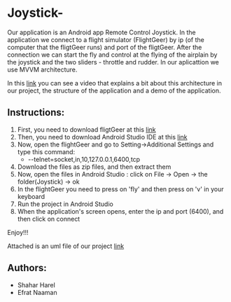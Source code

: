 # Joystick-

Our application is an Android app Remote Control Joystick.
In the application we connect to a flight simulator (FlightGeer) by ip (of the computer that the fligtGeer runs) and port of the fligtGeer.
After the connection we can start the fly and control at the flying of the airplain by the joystick and the two sliders - throttle 
and rudder.
In our aplicattion we use MVVM architecture. 

In this [link](https://youtu.be/qwIGTnreLnA) you can see a video that explains a bit about this architecture in our project, 
the structure of the application and a demo of the application.

## Instructions:
1. First, you need to download fligtGeer at this [link](https://www.flightgear.org/)
2. Then, you need to download Android Studio IDE at this [link](https://developer.android.com/studio)
3. Now, open the flightGeer and go to Setting->Additional Settings and type this command:
   * --telnet=socket,in,10,127.0.0.1,6400,tcp
4. Download the files as zip files, and then extract them
4. Now, open the files in Android Studio : click on File -> Open -> the folder(Joystick) -> ok
6. In the flightGeer you need to press on 'fly' and then press on 'v' in your keyboard
7. Run the project in Android Studio
6. When the application's screen opens, enter the ip and port (6400), and then click on connect

Enjoy!!!

Attached is an uml file of our project [link](https://gm1.ggpht.com/STkAXikN4TVm-ckzWBetCnQExtZw-xIwciCwR8yowbRbLhpQWYgi_3BddNvktk7eKSIoD_FncbSb15w4VvRIe_dPWYi1LN6iDIuIVWCOFUAjy9aa2hcQ3CgJbZfaO6E85o3vpzp5brEjc4lIqqTQPMutGlcPKyPDh5UZpx5YgQHTx_J5kjDfzL3Wvyps0sODueeMDyJamPZ3PvVbjZgbWNs12fhozrUzEOeVw8unijxDBqWt8f_5-OetD4lWyAF5M277YGqziUSv7x0EYh8k6HgN-pMUxRdDGWaoASR_h_iZEcxcF9EowTos3HnQvR9R-X07m1_a9q2Z3neKb0bjRLjZoUzFtaS_aWQ9YOO5S_4ALPHzR09vrE84sVWAloNKx92Ktp9a_qwmoi9r7uEH26Rum__JyzLp8XrJygZcuroOfOAWgDIILhy41uXhcHXKnrBk8Bm23ZQD_UG7j8YzXfMyayXnpi25WJZPznK_K4vnwCz-Q9L5BiuN-gDfkilU90SfU3xGNZMrNYwhVU1-mjBOTUwVx76UA5vKyBgiLvKL06g7rNAM1BtyTLSEE0IlkJKRJck8VmoG6l_b6IOPV0CRYFNkG7cC6Pos9Vl--whhqvPifLFc4IxAszeAGPKjCxmkuE0ZZE1o4lYUEABmW5yVq6hinffKZDFs5oVixD5pJ07xVn9loNauzqgyDgAPg2QVRS29y1lxS5YmPwSLX_se2-OEWrq8HQNJZJDAb_FdL3nQo9OTF7652NwIyNMGQkc=s0-l75-ft-l75-ft)

## Authors:
* Shahar Harel
* Efrat Naaman
